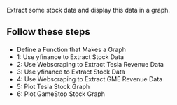 Extract some stock data and display this data in a graph.
<h2>  Follow these steps</h2>
<div class="alert alert-block alert-info" style="margin-top: 20px">
    <ul>
        <li>Define a Function that Makes a Graph</li>
        <li>1: Use yfinance to Extract Stock Data</li>
        <li>2: Use Webscraping to Extract Tesla Revenue Data</li>
        <li>3: Use yfinance to Extract Stock Data</li>
        <li>4: Use Webscraping to Extract GME Revenue Data</li>
        <li>5: Plot Tesla Stock Graph</li>
        <li>6: Plot GameStop Stock Graph</li>
    </ul>
<p>
